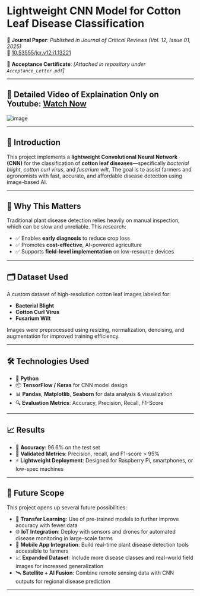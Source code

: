 # Lightweight CNN Model for Cotton Leaf Disease Classification

📄 **Journal Paper**: *Published in Journal of Critical Reviews (Vol. 12, Issue 01, 2025)*  
🔗 [10.53555/jcr.v12:i1.13221](https://jcreview.com/archives/volume-12/issue-1/13221)

📜 **Acceptance Certificate**: _[Attached in repository under `Acceptance_Letter.pdf`]_

---
## 🚨 Detailed Video of Explaination Only on Youtube: [Watch Now](https://youtu.be/llb3JU1j7gQ)
![image](https://github.com/user-attachments/assets/4be736e1-f3dc-4e5e-ad3e-8945804ed83c)


---

## 🔰 Introduction

This project implements a **lightweight Convolutional Neural Network (CNN)** for the classification of **cotton leaf diseases**—specifically *bacterial blight*, *cotton curl virus*, and *fusarium wilt*. The goal is to assist farmers and agronomists with fast, accurate, and affordable disease detection using image-based AI.

---

## 🌟 Why This Matters

Traditional plant disease detection relies heavily on manual inspection, which can be slow and unreliable. This research:

- ✅ Enables **early diagnosis** to reduce crop loss  
- ✅ Promotes **cost-effective**, AI-powered agriculture  
- ✅ Supports **field-level implementation** on low-resource devices

---

## 🗂 Dataset Used

A custom dataset of high-resolution cotton leaf images labeled for:

- **Bacterial Blight**  
- **Cotton Curl Virus**  
- **Fusarium Wilt**

Images were preprocessed using resizing, normalization, denoising, and augmentation for improved training efficiency.

---

## 🛠️ Technologies Used

- 🐍 **Python**  
- 📦 **TensorFlow / Keras** for CNN model design  
- 📊 **Pandas**, **Matplotlib**, **Seaborn** for data analysis & visualization  
- 🔍 **Evaluation Metrics**: Accuracy, Precision, Recall, F1-Score

---

## 📈 Results

- 🧠 **Accuracy**: 96.6% on the test set  
- 🧪 **Validated Metrics**: Precision, recall, and F1-score > 95%  
- ⚡ **Lightweight Deployment**: Designed for Raspberry Pi, smartphones, or low-spec machines

---

## 🚀 Future Scope

This project opens up several future possibilities:

- 🌱 **Transfer Learning**: Use of pre-trained models to further improve accuracy with fewer data  
- 🌐 **IoT Integration**: Deploy with sensors and drones for automated disease monitoring in large-scale farms  
- 📱 **Mobile App Integration**: Build real-time plant disease detection tools accessible to farmers  
- 📈 **Expanded Dataset**: Include more disease classes and real-world field images for increased generalization  
- 🛰 **Satellite + AI Fusion**: Combine remote sensing data with CNN outputs for regional disease prediction

---
